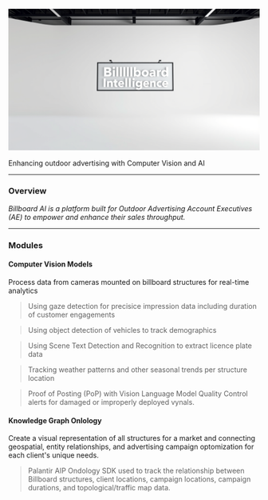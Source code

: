 ![BillboardAI Image](assets/billboard-ai-studio-001.png?raw=true)

Enhancing outdoor advertising with Computer Vision and AI

---

### Overview

*Billboard AI is a platform built for Outdoor Advertising Account Executives (AE) to empower and enhance their sales throughput.*

---

### Modules

#### Computer Vision Models

Process data from cameras mounted on billboard structures for real-time analytics

> Using gaze detection for precisice impression data including duration of customer engagements

> Using object detection of vehicles to track demographics

> Using Scene Text Detection and Recognition to extract licence plate data

> Tracking weather patterns and other seasonal trends per structure location

> Proof of Posting (PoP) with Vision Language Model Quality Control alerts for damaged or improperly deployed vynals.

#### Knowledge Graph Onlology

Create a visual representation of all structures for a market and connecting geospatial, entity relationships, and advertising campaign optomization for each client's unique needs.

> Palantir AIP Ondology SDK used to track the relationship between Billboard structures, client locations, campaign locations, campaign durations, and topological/traffic map data.
